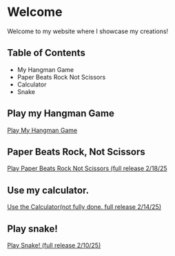 # Welcome

Welcome to my website where I showcase my creations!

## Table of Contents
- My Hangman Game
- Paper Beats Rock Not Scissors
- Calculator
- Snake

## Play my Hangman Game
[Play My Hangman Game](/my-hangman-game)

## Paper Beats Rock, Not Scissors
[Play Paper Beats Rock Not Scissors (full release 2/18/25](/pbrns/paperbeatsrocknotscissors)

## Use my calculator. 
[Use the Calculator(not fully done. full release 2/14/25)](/calculat0r)

## Play snake!
[Play Snake! (full release 2/10/25)](/snake)
